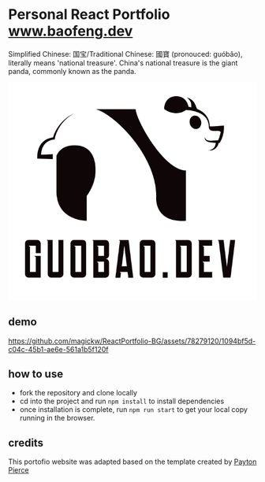 # Personal React Portfolio www.baofeng.dev

Simplified Chinese: 国宝/Traditional Chinese: 國寶 (pronouced: guóbǎo), literally means 'national treasure'. China's national treasure is the giant panda, commonly known as the panda. 

![image](./src/assets/logo.png)

## demo


https://github.com/magickw/ReactPortfolio-BG/assets/78279120/1094bf5d-c04c-45b1-ae6e-561a1b5f120f



## how to use

- fork the repository and clone locally
- cd into the project and run `npm install` to install dependencies
- once installation is complete, run `npm run start` to get your local copy running in the browser.


## credits

This portofio website was adapted based on the template created by [Payton Pierce](https://paytonpierce.dev)
